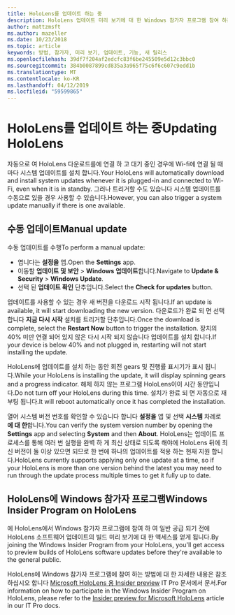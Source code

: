 ```yaml
---
title: HoloLens를 업데이트 하는 중
description: HoloLens 업데이트 미리 보기에 대 한 Windows 참가자 프로그램 참여 하는 방법을 빌드합니다.
author: mattzmsft
ms.author: mazeller
ms.date: 10/23/2018
ms.topic: article
keywords: 방법, 참가자, 미리 보기, 업데이트, 기능, 새 릴리스
ms.openlocfilehash: 39df7f204af2edcfc83f6be245509e5d12c3bbc0
ms.sourcegitcommit: 384b0087899cd835a3a965f75c6f6c607c9edd1b
ms.translationtype: MT
ms.contentlocale: ko-KR
ms.lasthandoff: 04/12/2019
ms.locfileid: "59599865"
---
```

# <a name="updating-hololens"></a><span data-ttu-id="5ff6f-104">HoloLens를 업데이트 하는 중</span><span class="sxs-lookup"><span data-stu-id="5ff6f-104">Updating HoloLens</span></span>

<span data-ttu-id="5ff6f-105">자동으로 여 HoloLens 다운로드를에 연결 하 고 대기 중인 경우에 Wi-fi에 연결 될 때마다 시스템 업데이트를 설치 합니다.</span><span class="sxs-lookup"><span data-stu-id="5ff6f-105">Your HoloLens will automatically download and install system updates whenever it is plugged-in and connected to Wi-Fi, even when it is in standby.</span></span> <span data-ttu-id="5ff6f-106">그러나 트리거할 수도 있습니다 시스템 업데이트를 수동으로 있을 경우 사용할 수 있습니다.</span><span class="sxs-lookup"><span data-stu-id="5ff6f-106">However, you can also trigger a system update manually if there is one available.</span></span>

## <a name="manual-update"></a><span data-ttu-id="5ff6f-107">수동 업데이트</span><span class="sxs-lookup"><span data-stu-id="5ff6f-107">Manual update</span></span>

<span data-ttu-id="5ff6f-108">수동 업데이트를 수행</span><span class="sxs-lookup"><span data-stu-id="5ff6f-108">To perform a manual update:</span></span>
* <span data-ttu-id="5ff6f-109">엽니다는 **설정을** 앱.</span><span class="sxs-lookup"><span data-stu-id="5ff6f-109">Open the **Settings** app.</span></span>
* <span data-ttu-id="5ff6f-110">이동할 **업데이트 및 보안** > **Windows 업데이트**합니다.</span><span class="sxs-lookup"><span data-stu-id="5ff6f-110">Navigate to **Update & Security** > **Windows Update**.</span></span>
* <span data-ttu-id="5ff6f-111">선택 된 **업데이트 확인** 단추입니다.</span><span class="sxs-lookup"><span data-stu-id="5ff6f-111">Select the **Check for updates** button.</span></span>

<span data-ttu-id="5ff6f-112">업데이트를 사용할 수 있는 경우 새 버전을 다운로드 시작 됩니다.</span><span class="sxs-lookup"><span data-stu-id="5ff6f-112">If an update is available, it will start downloading the new version.</span></span> <span data-ttu-id="5ff6f-113">다운로드가 완료 되 면 선택 합니다 **지금 다시 시작** 설치를 트리거할 단추입니다.</span><span class="sxs-lookup"><span data-stu-id="5ff6f-113">Once the download is complete, select the **Restart Now** button to trigger the installation.</span></span> <span data-ttu-id="5ff6f-114">장치의 40% 미만 연결 되어 있지 않은 다시 시작 되지 않습니다 업데이트를 설치 합니다.</span><span class="sxs-lookup"><span data-stu-id="5ff6f-114">If your device is below 40% and not plugged in, restarting will not start installing the update.</span></span>

<span data-ttu-id="5ff6f-115">HoloLens에 업데이트를 설치 하는 동안 회전 gears 및 진행률 표시기가 표시 됩니다.</span><span class="sxs-lookup"><span data-stu-id="5ff6f-115">While your HoloLens is installing the update, it will display spinning gears and a progress indicator.</span></span> <span data-ttu-id="5ff6f-116">해제 하지 않는 프로그램 HoloLens이이 시간 동안입니다.</span><span class="sxs-lookup"><span data-stu-id="5ff6f-116">Do not turn off your HoloLens during this time.</span></span> <span data-ttu-id="5ff6f-117">설치가 완료 되 면 자동으로 재부팅 됩니다.</span><span class="sxs-lookup"><span data-stu-id="5ff6f-117">It will reboot automatically once it has completed the installation.</span></span>

<span data-ttu-id="5ff6f-118">열어 시스템 버전 번호를 확인할 수 있습니다 합니다 **설정을** 앱 및 선택 **시스템** 차례로 **에 대 한**합니다.</span><span class="sxs-lookup"><span data-stu-id="5ff6f-118">You can verify the system version number by opening the **Settings** app and selecting **System** and then **About**.</span></span> <span data-ttu-id="5ff6f-119">HoloLens는 업데이트 프로세스를 통해 여러 번 실행을 완벽 하 게 최신 상태로 되도록 해야에 HoloLens 뒤에 최신 버전이 둘 이상 있으면 되므로 한 번에 하나의 업데이트를 적용 하는 현재 지원 합니다.</span><span class="sxs-lookup"><span data-stu-id="5ff6f-119">HoloLens currently supports applying only one update at a time, so if your HoloLens is more than one version behind the latest you may need to run through the update process multiple times to get it fully up to date.</span></span>

## <a name="windows-insider-program-on-hololens"></a><span data-ttu-id="5ff6f-120">HoloLens에 Windows 참가자 프로그램</span><span class="sxs-lookup"><span data-stu-id="5ff6f-120">Windows Insider Program on HoloLens</span></span>

<span data-ttu-id="5ff6f-121">에 HoloLens에서 Windows 참가자 프로그램에 참여 하 여 일반 공급 되기 전에 HoloLens 소프트웨어 업데이트의 빌드 미리 보기에 대 한 액세스를 얻게 됩니다.</span><span class="sxs-lookup"><span data-stu-id="5ff6f-121">By joining the Windows Insider Program from your HoloLens, you'll get access to preview builds of HoloLens software updates before they're available to the general public.</span></span>

<span data-ttu-id="5ff6f-122">HoloLens에 Windows 참가자 프로그램에 참여 하는 방법에 대 한 자세한 내용은 참조 하십시오 합니다 [Microsoft HoloLens 용 Insider preview](https://docs.microsoft.com/hololens/hololens-insider) IT Pro 문서에서 문서.</span><span class="sxs-lookup"><span data-stu-id="5ff6f-122">For information on how to participate in the Windows Insider Program on HoloLens, please refer to the [Insider preview for Microsoft HoloLens](https://docs.microsoft.com/hololens/hololens-insider) article in our IT Pro docs.</span></span>
